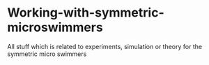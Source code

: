 # Working-with-symmetric-microswimmers
All stuff which is related to experiments, simulation or theory for the symmetric micro swimmers
